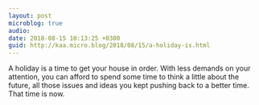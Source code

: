 ```yaml
---
layout: post
microblog: true
audio: 
date: 2018-08-15 10:13:25 +0300
guid: http://kaa.micro.blog/2018/08/15/a-holiday-is.html
---
```

A holiday is a time to get your house in order.  With less demands on your attention, you can afford to spend some time to think a little about the future, all those issues and ideas you kept pushing back to a better time. That time is now.

